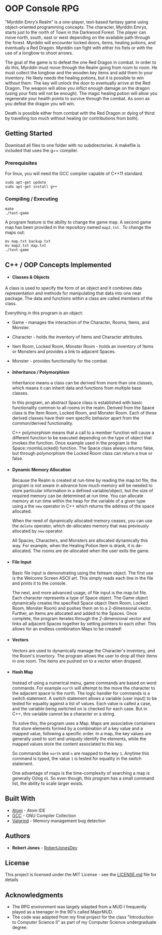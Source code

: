 # OOP Console RPG

“Myrddin Emry’s Realm” is a one-player, text-based fantasy game using object-oriented programming concepts. The character, Myrddin Emrys, starts just to the north of Town in the Darkwood Forest. The player can move north, south, east or west depending on the available path through the forest. Myrddin will encounter locked doors, items, healing potions, and eventually a Red Dragon. Myrddin can fight with either his fists or with the use of a longbow to shoot arrows.

The goal of the game is to defeat the one Red Dragon in combat. In order to do this, Myrddin must move through the Realm going from room to room. He must collect the longbow and the wooden key items and add them to your inventory. He likely needs the healing potions, but it is possible to win without them. The key will unlock the door to eventually arrive at the Red Dragon. The weapon will allow you inflict enough damage on the dragon (using your fists will not be enough). The magic healing potion will allow you regenerate your health points to survive through the combat. As soon as you defeat the dragon you will win.

Death is possible either from combat with the Red Dragon or dying of thirst by travelling too much without healing (or contributions from both).

## Getting Started

Download all files to one folder with no subdirectories. A makefile is included that uses the g++ compiler.

### Prerequisites

For linux, you will need the GCC compiler capable of C++11 standard.

```
sudo apt-get update
sudo apt-get install g++
```

### Compiling / Executing

```
make
./text-game
```

A program feature is the ability to change the game map. A second game map has been provided in the repository named `map2.txt.` To change the maps out:
```
mv map.txt backup.txt
mv map2.txt map.txt
./text-game
```

## C++ / OOP Concepts Implemented

* #### Classes & Objects

 A class is used to specify the form of an object and it combines data representation and methods for manipulating that data into one neat package. The data and functions within a class are called members of the class.

 Everything in this program is an object:
 * Game - manages the interaction of the Character, Rooms, Items, and Monster.
 * Character - holds the inventory of Items and Character attributes.
 * Item Room, Locked Room, Monster Room - holds an inventory of Items or Monsters and provides a link to adjacent Spaces.
 * Monster - provides functionality for the combat.

* #### Inheritance / Polymorphism
  Inheritance means a class can be derived from more than one classes, which means it can inherit data and functions from multiple base classes.

  In this program, an abstract Space class is established with basic functionality common to all rooms in the realm. Derived from the Space class is the Item Room, Locked Room, and Monster Room. Each of these derived classes have their own specific behavior apart from the common/derived functionality.

  C++ polymorphism means that a call to a member function will cause a different function to be executed depending on the type of object that invokes the function. Once example used in the program is the Space::roomIsLocked() function. The Space class always returns false, but through polymorphism the Locked Room class can return a true or false.

* #### Dynamic Memory Allocation
  Because the Realm is created at run-time by reading the map.txt file, the program is not aware in advance how much memory will be needed to store particular information in a defined variable/object, but the size of required memory can be determined at run time. You can allocate memory at run time within the heap for the variable of a given type using a the `new` operator in C++ which returns the address of the space allocated.

  When the need of dynamically allocated memory ceases, you can use the `delete` operator, which de-allocates memory that was previously allocated by `new` operator.

  All Spaces, Characters, and Monsters are allocated dynamically this way. For example, when the Healing Potion Item is drank, it is de-allocated. The rooms are de-allocated when the user exits the game.

* #### File Input
  Basic file input is demonstrating using the fstream object. The first use is the Welcome Screen ASCII art. This simply reads each line in the file and prints it to the console.

  The next, and more advanced usage, of file input is the map.txt file. Each character represents a type of Space object. The Game object dynamically creates the specified Space object (Item Room, Locked Room, Monster Room) and pushes them on to a 2-dimensional vector. Further, an Items are allocated and added to the Spaces. Once complete, the program iterates through the 2-dimensional vector and links all adjacent Spaces together by setting pointers to each other. This allows for an endless combination Maps to be created!

* #### Vectors

  Vectors are used to dynamically manage the Character's inventory, and the Room's inventory. The program allows the user to drop all their items in one room. The items are pushed on to a vector when dropped.

* #### Hash Map
  Instead of using a numerical menu, game commands are based on word commands. For example `north` will attempt to the move the character to the adjacent space to the north. The logic handler for commands is a switch statement. A switch statement allows a variable (user input) to be tested for equality against a list of values. Each value is called a case, and the variable being switched on is checked for each case. But in C++, this variable cannot be a character or a string.

  To solve this, the program uses a Map. Maps are associative containers that store elements formed by a combination of a key value and a mapped value, following a specific order. In a map, the key values are generally used to sort and uniquely identify the elements, while the mapped values store the content associated to this key.

  So commands like `north` and `n` are mapped to the key `1`. Anytime this command is typed, the value `1` is tested for equality in the switch statement.

  One advantage of maps is the time-complexity of searching a map is generally O(log n). So even though, this program has a small command list, the ability to scale larger exists.

## Built With

* [Atom](https://ide.atom.io/) - Atom IDE
* [GCC](https://gcc.gnu.org/) - GNU Compiler Collection
* [Valgrind](http://valgrind.org/) - Memory management bug detection

## Authors

* **Robert Jones** - [RobertJonesDev](https://github.com/robertjonesdev)

## License

This project is licensed under the MIT License - see the [LICENSE.md](LICENSE.md) file for details

## Acknowledgments

* The RPG environment was largely adapted from a MUD I frequently played as a teenager in the 90's called MajorMUD.
* The code was adapted from my final project for the class "Introduction to Computer Science II" as part of my Computer Science undergraduate degree.
